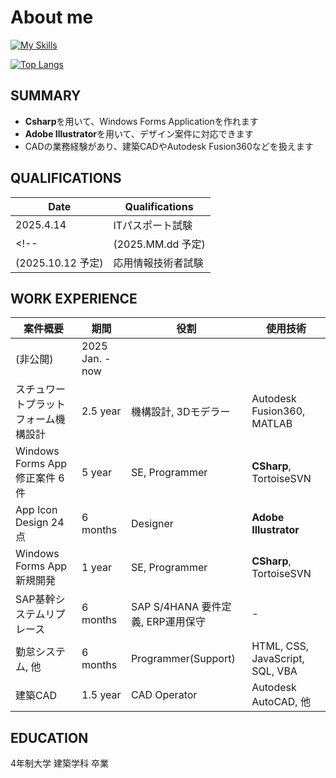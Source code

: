 # About me

[![My Skills](https://skillicons.dev/icons?i=cs,vscode,md,ai,html,css&theme=light&perline=9)](https://skillicons.dev)

[![Top Langs](https://github-readme-stats-two-mauve-74.vercel.app/api/top-langs/?username=Luscinia13&layout=compact&title_color=fdb85b&icon_color=a3e1d3&border_radius=9)](https://github.com/anuraghazra/github-readme-stats)

<!-- ## OBJECTIVE -->

## SUMMARY

- **Csharp**を用いて、Windows Forms Applicationを作れます
- **Adobe Illustrator**を用いて、デザイン案件に対応できます
- CADの業務経験があり、建築CADやAutodesk Fusion360などを扱えます

<!--
## PORTFOLIO

（自主制作や公開できる案件を今後記載予定）

・スチュワートプラットフォーム機構設計について
・イラストレーターでできること
・建築関係でできること
-->

## QUALIFICATIONS

|Date|Qualifications|
|--|--|
|2025.4.14|ITパスポート試験|
<!--|(2025.MM.dd 予定)|基本情報技術者試験|
|(2025.10.12 予定)|応用情報技術者試験|-->
<!--英語など、資格手当がありそうなものはここに-->

## WORK EXPERIENCE

|案件概要|期間|役割|使用技術|
|--|--|--|--|
|(非公開)|2025 Jan. - now|||
|スチュワートプラットフォーム機構設計|2.5 year|機構設計, 3Dモデラー|Autodesk Fusion360, MATLAB|
|Windows Forms App 修正案件 6件|5 year|SE, Programmer|**CSharp**, TortoiseSVN|
|App Icon Design 24点|6 months|Designer|**Adobe Illustrator**|
|Windows Forms App 新規開発|1 year|SE, Programmer|**CSharp**, TortoiseSVN|
|SAP基幹システムリプレース|6 months|SAP S/4HANA 要件定義, ERP運用保守|-|
|勤怠システム, 他|6 months|Programmer(Support)|HTML, CSS, JavaScript, SQL, VBA|
|建築CAD|1.5 year|CAD Operator|Autodesk AutoCAD, 他|

## EDUCATION

4年制大学 建築学科 卒業
<!-- Bachelor of Architecture, --, Tokyo (Mar. yyyy) -->

<!--
## ADDITIONAL INFORMATION

### 過去の受賞歴
### 趣味・特技などのアピールポイント  

### その他の保有資格

- ユニバーサル検定 初級
-->
